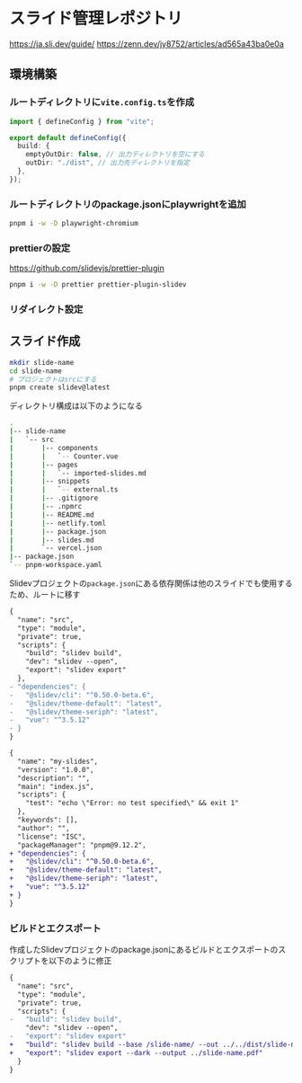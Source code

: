 # スライド管理レポジトリ

<https://ja.sli.dev/guide/>
<https://zenn.dev/jy8752/articles/ad565a43ba0e0a>

## 環境構築

### ルートディレクトリに`vite.config.ts`を作成

```ts:./vite.config.ts
import { defineConfig } from "vite";

export default defineConfig({
  build: {
    emptyOutDir: false, // 出力ディレクトリを空にする
    outDir: "./dist", // 出力先ディレクトリを指定
  },
});
```

### ルートディレクトリのpackage.jsonにplaywrightを追加

```sh
pnpm i -w -D playwright-chromium
```

### prettierの設定

<https://github.com/slidevjs/prettier-plugin>

```sh
pnpm i -w -D prettier prettier-plugin-slidev
```

### リダイレクト設定

## スライド作成

```sh
mkdir slide-name
cd slide-name
# プロジェクトはsrcにする
pnpm create slidev@latest
```

ディレクトリ構成は以下のようになる

```sh
.
|-- slide-name
|   `-- src
|       |-- components
|       |   `-- Counter.vue
|       |-- pages
|       |   `-- imported-slides.md
|       |-- snippets
|       |   `-- external.ts
|       |-- .gitignore
|       |-- .npmrc
|       |-- README.md
|       |-- netlify.toml
|       |-- package.json
|       |-- slides.md
|       `-- vercel.json
|-- package.json
`-- pnpm-workspace.yaml
```

Slidevプロジェクトの`package.json`にある依存関係は他のスライドでも使用するため、ルートに移す

```diff json:./slide-name/package.json
{
  "name": "src",
  "type": "module",
  "private": true,
  "scripts": {
    "build": "slidev build",
    "dev": "slidev --open",
    "export": "slidev export"
  },
- "dependencies": {
-   "@slidev/cli": "^0.50.0-beta.6",
-   "@slidev/theme-default": "latest",
-   "@slidev/theme-seriph": "latest",
-   "vue": "^3.5.12"
- }
}
```

```diff json:./package.json
{
  "name": "my-slides",
  "version": "1.0.0",
  "description": "",
  "main": "index.js",
  "scripts": {
    "test": "echo \"Error: no test specified\" && exit 1"
  },
  "keywords": [],
  "author": "",
  "license": "ISC",
  "packageManager": "pnpm@9.12.2",
+ "dependencies": {
+   "@slidev/cli": "^0.50.0-beta.6",
+   "@slidev/theme-default": "latest",
+   "@slidev/theme-seriph": "latest",
+   "vue": "^3.5.12"
+ }
}
```

### ビルドとエクスポート

作成したSlidevプロジェクトのpackage.jsonにあるビルドとエクスポートのスクリプトを以下のように修正

```diff json:./slide-name/package.json
{
  "name": "src",
  "type": "module",
  "private": true,
  "scripts": {
-   "build": "slidev build",
    "dev": "slidev --open",
-   "export": "slidev export"
+   "build": "slidev build --base /slide-name/ --out ../../dist/slide-name",
+   "export": "slidev export --dark --output ../slide-name.pdf"
  }
}
```
